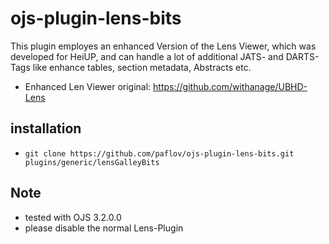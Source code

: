 # ojs-plugin-lens-bits

This plugin employes an enhanced Version of the Lens Viewer, which was developed for HeiUP,
and can handle a lot of additional JATS- and DARTS-Tags like
enhance tables, section metadata,  Abstracts etc.

* Enhanced Len Viewer original: https://github.com/withanage/UBHD-Lens

## installation

* `git clone https://github.com/paflov/ojs-plugin-lens-bits.git plugins/generic/lensGalleyBits`

## Note

* tested with OJS 3.2.0.0
* please disable the normal Lens-Plugin
